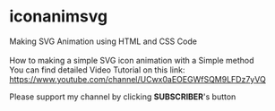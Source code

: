 # iconanimsvg
Making SVG Animation using HTML and CSS Code <br><br>
How to making a simple SVG icon animation with a Simple method <br>
You can find detailed Video Tutorial on this link: <br>
https://www.youtube.com/channel/UCwx0aEOEGWfSQM9LFDz7yVQ

Please support my channel by clicking <b>SUBSCRIBER</b>'s button<br>
